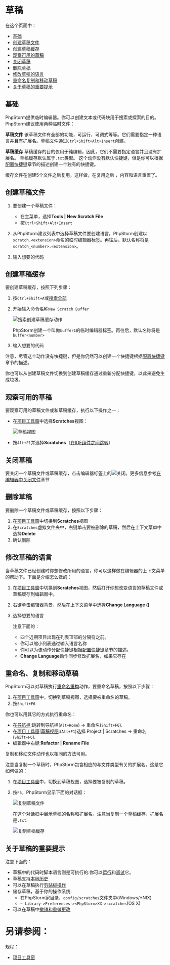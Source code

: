 # 草稿

在这个页面中：

* [基础](#基础)
* [创建草稿文件](#创建草稿文件)
* [创建草稿缓存](#创建草稿缓存)
* [观察可用的草稿](#观察可用的草稿)
* [关闭草稿](#关闭草稿)
* [删除草稿](#删除草稿)
* [修改草稿的语言](#修改草稿的语言)
* [重命名复制和移动草稿](#重命名、复制和移动草稿)
* [关于草稿的重要提示](#关于草稿的重要提示)


## <span id='基础'>基础</span>

PhpStorm提供临时编辑器。你可以创建文本或代码块用于搜索或探索的目的。PhpStorm建议使用两种临时文件：

**草稿文件**
该草稿文件有全部的功能，可运行，可调式等等。它们需要指定一种语言并且有扩展名。草稿文件通过`Ctrl+Shift+Alt+Insert`创建。

**草稿缓存**
草稿缓存的目的仅用于纯编辑，因此，它们不需要指定语言并且没有扩展名。
草稿缓存默认属于`.txt`类型。
这个动作没有默认快捷键，但是你可以根据[配置快捷键](/如何使用/常规指南/配置项目和IDE设置/配置快捷键.md)章节的描述创建一个独有的快捷键。
    
缓存文件在创建5个文件之后复用，这样做，在复用之后 ，内容和语言重置了。


## <span id='创建草稿文件'>创建草稿文件</span>

1. 要创建一个草稿文件：
    
    * 在主菜单，选择**Tools | New Scratch File**
    * 按`Ctrl+Shift+Alt+Insert`

2. 从PhpStorm建议列表中选择草稿文件要创建语言。PhpStorm创建以`scratch.<extension>`命名的临时编辑器标签。再往后，默认名称将是`scratch_<number>.<extension>`。
3. 输入想要的代码


## <span id='创建草稿缓存'>创建草稿缓存</span>

要创建草稿缓存，按照下列步骤：

1. 按`Ctrl+Shift+A`或[搜索全部](/如何使用/常规指南/搜索代码/搜索全部.md)
2. 开始输入命令名称`New Scratch Buffer`
    
    ![搜索创建草稿缓存动作](http://image.jellychen.cn/uploads/2016/11/new_scratch_buffer.png)
    
    PhpStorm创建一个叫做`buffer1`的临时编辑器标签。再往后，默认名称将是`buffer<number>`
    
3. 输入想要的代码

注意，尽管这个动作没有快捷键，但是你仍然可以创建一个快捷键根据[配置快捷键](/如何使用/常规指南/配置项目和IDE设置/配置快捷键.md)章节的描述。

你也可以从创建草稿文件切换到创建草稿缓存通过重新分配快捷键，以此来避免生成垃圾。


## <span id='观察可用的草稿'>观察可用的草稿</span>

要观察可用的草稿文件或和草稿缓存，执行以下操作之一：

* 在[项目工具窗](/参考/工具窗参考/项目工具窗.md)中选择**Scratches**视图：

    ![草稿视图](http://image.jellychen.cn/uploads/2016/11/projectToolWindowViews.png)

* 按`Alt+F1`并选择**Scratches**（[在IDE组件之间跳转](/如何使用/常规指南/浏览源代码/在IDE组件之间跳转.md)）


## <span id='关闭草稿'>关闭草稿</span>

要关闭一个草稿文件或草稿缓存，点击编辑器标签上的![关闭](http://image.jellychen.cn/uploads/2016/10/close1.png)。更多信息参考[在编辑器中关闭文件](/如何使用/常规指南/PhpStorm编辑器/基础编辑规程/在编辑器中关闭文件.md)章节


## <span id='删除草稿'>删除草稿</span>

要删除一个草稿文件或草稿缓存，按照以下步骤：

1. 在[项目工具窗](/参考/工具窗参考/项目工具窗.md)中切换到**Scratches**视图
2. 在`Scratches`虚拟文件夹中，右键单击要被删除的草稿，然后在上下文菜单中选择**Delete**
3. 确认删除


## <span id='修改草稿的语言'>修改草稿的语言</span>

当草稿文件已经创建时你想修改所用的语言，你可以这样做在编辑器的上下文菜单的帮助下。下面是介绍怎么做的：

1. 在[项目工具窗](/参考/工具窗参考/项目工具窗.md)中切换到**Scratches**视图，然后打开你想改变语言的草稿文件或草稿缓存到编辑器中。
2. 右键单击编辑器背景，然后在上下文菜单中选择**Change Language (<current language>)**
3. 选择想要的语言

    注意下面的：
    
    * 四个近期项目出现在列表顶部的分隔符之前。
    * 你可以缩小列表通过输入语言名称
    * 你可以为该动作分配快捷键根据[配置快捷键](/如何使用/常规指南/配置项目和IDE设置/配置快捷键.md)章节的描述。
    * **Change Language**动作同步修改扩展名，如果它存在


## <span id='重命名复制和移动草稿'>重命名、复制和移动草稿</span>

PhpStorm可以对草稿执行[重命名重构](/如何使用/常规指南/重构代码/重命名重构.md)动作，要重命名草稿，按照以下步骤：

1. 在[项目工具窗](/参考/工具窗参考/项目工具窗.md)中，切换到草稿视图，选择要被重命名的草稿。
2. 按`Shift+F6`

你也可以用其它的方式执行重命名：

* 在[导航栏](/如何使用/常规指南/用户界面引导/导航栏.md):跳转到导航栏(`Alt+Home`) -> 重命名(`Shift+F6`).
* 在[项目工具窗|草稿视图](/参考/工具窗参考/项目工具窗.md):(`Alt+F1`)选择 Project | Scratches -> 重命名(`Shift+F6`).
* 编辑器中右键:**Refactor | Rename File**

复制和移动文件动作也以相同的方法可用。

注意当复制一个草稿时，PhpStorm包含相应的与文件类型有关的扩展名。这是它如何做的：

1. 在[项目工具窗](/参考/工具窗参考/项目工具窗.md)中，切换到草稿视图，选择要被复制的草稿。
2. 按`F5`，PhpStorm显示下面的对话框：

    ![复制草稿文件](http://image.jellychen.cn/uploads/2016/11/copy_scratch.png)
    
    在这个对话框中展示草稿的名称和扩展名。注意当复制一个[草稿缓存](#基础)，扩展名是`.txt`:

    ![复制草稿缓存](http://image.jellychen.cn/uploads/2016/11/copy_scratch_buffer.png)
    

## <span id='关于草稿的重要提示'>关于草稿的重要提示</span>

注意下面的：

* 草稿中的代码时脚本语言则是可执行的:你可以[运行](/如何使用/常规指南/运行/README.md)和[调试](/如何使用/常规指南/调试/README.md)它。
* 草稿支持[本地历史](/如何使用/常规指南/使用本地历史/README.md)
* 可以在草稿执行[剪贴板操作](/如何使用/常规指南/PhpStorm编辑器/基础编辑规程/剪切复制粘贴.md)
* 储存草稿，基于你的操作系统:
    * 在PhpStorm家目录，`config/scratches`文件夹中(Windows/*NIX)
    * `~ Library->Preferences-><PhpStorm>XX->scratches`(OS X)
* 可以在草稿中[撤销和重做更改](/如何使用/常规指南/PhpStorm编辑器/基础编辑规程/撤销和重做更改.md)



# 另请参阅：

规程：

* [项目工具窗](/参考/工具窗参考/项目工具窗.md)